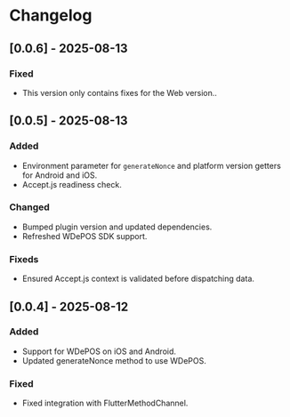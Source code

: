 # Changelog

## [0.0.6] - 2025-08-13
### Fixed
- This version only contains fixes for the Web version..

## [0.0.5] - 2025-08-13
### Added
- Environment parameter for `generateNonce` and platform version getters for Android and iOS.
- Accept.js readiness check.
### Changed
- Bumped plugin version and updated dependencies.
- Refreshed WDePOS SDK support.
### Fixeds
- Ensured Accept.js context is validated before dispatching data.

## [0.0.4] - 2025-08-12
### Added
- Support for WDePOS on iOS and Android.
- Updated generateNonce method to use WDePOS.

### Fixed
- Fixed integration with FlutterMethodChannel.
